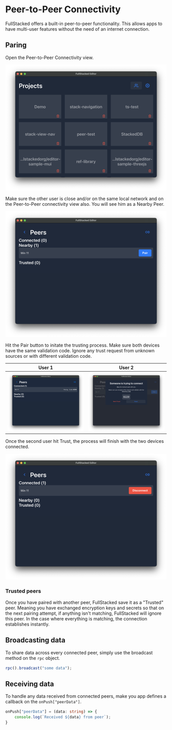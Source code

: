 # Peer-to-Peer Connectivity

FullStacked offers a built-in peer-to-peer functionality.
This allows apps to have multi-user features without the need of an internet connection.

## Paring

Open the Peer-to-Peer Connectivity view.

![Peer-to-Peer Button](/images/peer-to-peer/p2p-icon.png)

Make sure the other user is close and/or on the same local network and on the Peer-to-Peer connectivity view also.
You will see him as a Nearby Peer.

![Nearby Peer](/images/peer-to-peer/p2p-nearby.png)

Hit the Pair button to initate the trusting process.
Make sure both devices have the same validation code.
Ignore any trust request from unknown sources or with different validation code.

| User 1 | User 2 |
| -------- | ------- |
| ![Trust Code](/images/peer-to-peer/p2p-trust-code.png) | ![Trust Dialog](/images/peer-to-peer/p2p-trust-dialog.png) |

Once the second user hit Trust, the process will finish with the two devices connected.

![Connected](/images/peer-to-peer/p2p-connection.png)


### Trusted peers

Once you have paired with another peer, FullStacked save it as a "Trusted" peer.
Meaning you have exchanged encryption keys and secrets so that on the next pairing attempt,
if anything isn't matching, FullStacked will ignore this peer.
In the case where everything is matching, the connection establishes instantly. 

## Broadcasting data

To share data across every connected peer, simply use the broadcast method on the `rpc` object.

```ts
rpc().broadcast("some data");
```

## Receiving data

To handle any data received from connected peers, make you app defines a callback on the `onPush["peerData"]`.

```ts
onPush["peerData"] = (data: string) => {
    console.log(`Received ${data} from peer`);
}
```